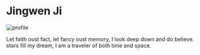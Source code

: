 # Jingwen Ji

![profile](https://github.com/jingwenji313/jingwenji313.github.io/edit/master/jingwen.jpg)

Let faith oust fact, let fancy oust memory, I look deep down and do believe.
stars fill my dream, I am a traveler of both time and space.
